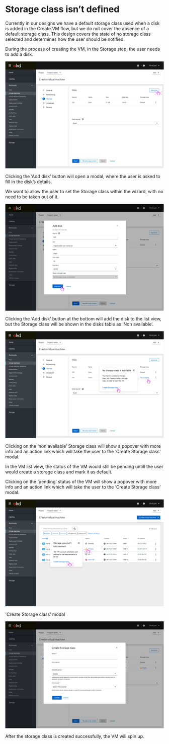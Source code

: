 # Storage class isn’t defined

Currently in our designs we have a default storage class used when a disk is added in the Create VM flow, but we do not cover the absence of a default storage class.
This design covers the state of no storage class selected and determines how the user should be notified.

During the process of creating the VM, in the Storage step, the user needs to add a disk.

![Add disk action](img/Add-disk-default.png)

Clicking the ‘Add disk’ button will open a modal, where the user is asked to fill in the disk’s details.

We want to allow the user to set the Storage class within the wizard, with no need to be taken out of it.

![Fill in disk details](img/Add-disk-modal-details-required.png)

Clicking the ‘Add disk’ button at the bottom will add the disk to the list view, but the Storage class will be shown in the disks table as ‘Non available’.

![Empty Storage class popover](img/Disks-list.png)

Clicking on the ‘non available’ Storage class will show a popover with more info and an action link which will take the user to the ‘Create Storage class’ modal.

In the VM list view, the status of the VM would still be pending untill the user would create a storage class and mark it as default.

Clicking on the ‘pending’ status of the VM will show a popover with more info and an action link which will take the user to the ‘Create Storage class’ modal.

![vmlist with popover](img/vmlist.png)

'Create Storage class’ modal

![Create storage class modal](img/Create-storage-class-modal.png)

After the storage class is created successfully, the VM will spin up.
